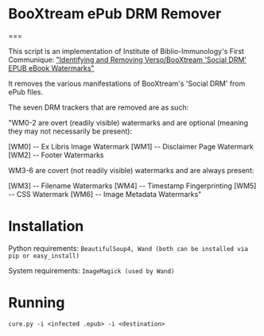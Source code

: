 # BooXtream ePub DRM Remover
===

This script is an implementation of Institute of Biblio-Immunology's First Communique:
["Identifying and Removing Verso/BooXtream 'Social DRM' EPUB eBook Watermarks"](https://pastebin.com/raw/E1xgCUmb)

It removes the various manifestations of BooXtream's 'Social DRM' from ePub files.

The seven DRM trackers that are removed are as such:

"WM0-2 are overt (readily visible) watermarks and are optional (meaning they
may not necessarily be present):

[WM0] -- Ex Libris Image Watermark
[WM1] -- Disclaimer Page Watermark
[WM2] -- Footer Watermarks

WM3-6 are covert (not readily visible) watermarks and are always present:

[WM3] -- Filename Watermarks
[WM4] -- Timestamp Fingerprinting
[WM5] -- CSS Watermark
[WM6] -- Image Metadata Watermarks"

Installation
===

Python requirements:
```BeautifulSoup4, Wand (both can be installed via pip or easy_install)```

System requirements:
```ImageMagick (used by Wand)``` 


Running
===

```cure.py -i <infected .epub> -i <destination>```
